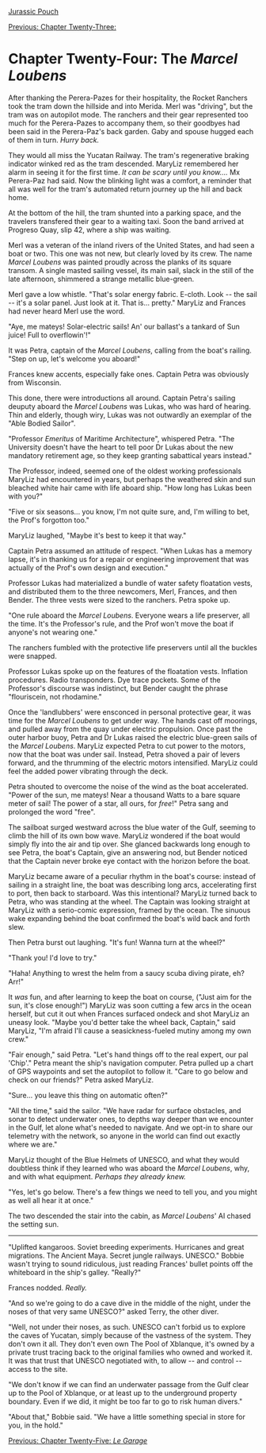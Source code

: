 [Jurassic Pouch](README.md)

[Previous: Chapter Twenty-Three: ](ch23.md) 

# Chapter Twenty-Four: The *Marcel Loubens*

After thanking the Perera-Pazes for their hospitality, the Rocket Ranchers took the tram down the hillside and into Merida. Merl was "driving", but the tram was on autopilot mode. The ranchers and their gear represented too much for the Perera-Pazes to accompany them, so their goodbyes had been said in the Perera-Paz's back garden. Gaby and spouse hugged each of them in turn. *Hurry back.*

They would all miss the Yucatan Railway. The tram's regenerative braking indicator winked red as the tram descended. MaryLiz remembered her alarm in seeing it for the first time. *It can be scary until you know....* Mx Perera-Paz had said. Now the blinking light was a comfort, a reminder that all was well for the tram's automated return journey up the hill and back home.

At the bottom of the hill, the tram shunted into a parking space, and the travelers transfered their gear to a waiting taxi. Soon the band arrived at Progreso Quay, slip 42, where a ship was waiting. 

Merl was a veteran of the inland rivers of the United States, and had seen a boat or two. This one was not new, but clearly loved by its crew. The name *Marcel Loubens* was painted proudly across the planks of its square transom. A single masted sailing vessel, its main sail, slack in the still of the late afternoon, shimmered a strange metallic blue-green. 

Merl gave a low whistle. "That's solar energy fabric. E-cloth. Look -- the sail -- it's a solar panel. Just look at it. That is... pretty." MaryLiz and Frances had never heard Merl use the word.

"Aye, me mateys! Solar-electric sails! An' our ballast's a tankard of Sun juice! Full to overflowin'!" 

It was Petra, captain of the *Marcel Loubens*, calling from the boat's railing. "Step on up, let's welcome you aboard!" 

Frances knew accents, especially fake ones. Captain Petra was obviously from Wisconsin.

This done, there were introductions all around. Captain Petra's sailing deuputy aboard the *Marcel Loubens* was Lukas, who was hard of hearing. Thin and elderly, though wiry, Lukas was not outwardly an exemplar of the "Able Bodied Sailor".

"Professor *Emeritus* of Maritime Architecture", whispered Petra. "The University doesn't have the heart to tell poor Dr Lukas about the new mandatory retirement age, so they keep granting sabattical years instead."

The Professor, indeed, seemed one of the oldest working professionals MaryLiz had encountered in years, but perhaps the weathered skin and sun bleached white hair came with life aboard ship. "How long has Lukas been with you?"

"Five or six seasons... you know, I'm not quite sure, and, I'm willing to bet, the Prof's forgotton too."

MaryLiz laughed, "Maybe it's best to keep it that way."

Captain Petra assumed an attitude of respect. "When Lukas has a memory lapse, it's in thanking us for a repair or engineering improvement that was actually of the Prof's own design and execution."

Professor Lukas had materialized a bundle of water safety floatation vests, and distributed them to the three newcomers, Merl, Frances, and then Bender. The three vests were sized to the ranchers. Petra spoke up.

"One rule aboard the *Marcel Loubens*. Everyone wears a life preserver, all the time. It's the Professor's rule, and the Prof won't move the boat if anyone's not wearing one."

The ranchers fumbled with the protective life preservers until all the buckles were snapped. 

Professor Lukas spoke up on the features of the floatation vests. Inflation procedures. Radio transponders. Dye trace pockets. Some of the Professor's discourse was indistinct, but Bender caught the phrase "flouriscein, not rhodamine."

Once the 'landlubbers' were ensconced in personal protective gear, it was time for the *Marcel Loubens* to get under way. The hands cast off moorings, and pulled away from the quay under electric propulsion. Once past the outer harbor buoy, Petra and Dr Lukas raised the electric blue-green sails of the *Marcel Loubens*. MaryLiz expected Petra to cut power to the motors, now that the boat was under sail. Instead, Petra shoved a pair of levers forward, and the thrumming of the electric motors intensified. MaryLiz could feel the added power vibrating through the deck.

Petra shouted to overcome the noise of the wind as the boat accelerated. "Power of the sun, me mateys! Near a thousand Watts to a bare square meter of sail! The power of a star, all ours, for *free*!" Petra sang and prolonged the word "free". 

The sailboat surged westward across the blue water of the Gulf, seeming to climb the hill of its own bow wave. MaryLiz wondered if the boat would simply fly into the air and tip over. She glanced backwards long enough to see Petra, the boat's Captain, give an answering nod, but Bender noticed that the Captain never broke eye contact with the horizon before the boat.

MaryLiz became aware of a peculiar rhythm in the boat's course: instead of sailing in a straight line, the boat was describing long arcs, accelerating first to port, then back to starboard. Was this intentional? MaryLiz turned back to Petra, who was standing at the wheel. The Captain was looking straight at MaryLiz with a serio-comic expression, framed by the ocean. The sinuous wake expanding behind the boat confirmed the boat's wild back and forth slew.

Then Petra burst out laughing. "It's fun! Wanna turn at the wheel?"

"Thank you! I'd love to try."

"Haha! Anything to wrest the helm from a saucy scuba diving pirate, eh? Arr!"

It *was* fun, and after learning to keep the boat on course, ("Just aim for the sun, it's close enough!") MaryLiz was soon cutting a few arcs in the ocean herself, but cut it out when Frances surfaced ondeck and shot MaryLiz an uneasy look. "Maybe you'd better take the wheel back, Captain," said MaryLiz, "I'm afraid I'll cause a seasickness-fueled mutiny among my own crew."

"Fair enough," said Petra. "Let's hand things off to the real expert, our pal 'Chip'." Petra meant the ship's navigation computer. Petra pulled up a chart of GPS waypoints and set the autopilot to follow it. "Care to go below and check on our friends?" Petra asked MaryLiz.

"Sure... you leave this thing on automatic often?"

"All the time," said the sailor. "We have radar for surface obstacles, and sonar to detect underwater ones, to depths way deeper than we encounter in the Gulf, let alone what's needed to navigate. And we opt-in to share our telemetry with the network, so anyone in the world can find out exactly where we are."

MaryLiz thought of the Blue Helmets of UNESCO, and what they would doubtless think if they learned who was aboard the *Marcel Loubens*, why, and with what equipment. *Perhaps they already knew.*

"Yes, let's go below. There's a few things we need to tell you, and you might as well all hear it at once."

The two descended the stair into the cabin, as *Marcel Loubens*' AI chased the setting sun.

* * * 

"Uplifted kangaroos. Soviet breeding experiments. Hurricanes and great migrations. The Ancient Maya. Secret jungle railways. UNESCO." Bobbie wasn't trying to sound ridiculous, just reading Frances' bullet points off the whiteboard in the ship's galley. "Really?"

Frances nodded. *Really.*

"And so we're going to do a cave dive in the middle of the night, under the noses of that very same UNESCO?" asked Terry, the other diver.

"Well, not under their noses, as such. UNESCO can't forbid us to explore the caves of Yucatan, simply because of the vastness of the system. They don't own it all. They don't even own The Pool of Xblanque, it's owned by a private trust tracing back to the original families who owned and worked it. It was that trust that UNESCO negotiated with, to allow -- and control -- access to the site. 

"We don't know if we can find an underwater passage from the Gulf clear up to the Pool of Xblanque, or at least up to the underground property boundary. Even if we did, it might be too far to go to risk human divers."

"About that," Bobbie said. "We have a little something special in store for you, in the hold."

[Previous: Chapter Twenty-Five: *Le Garage*](ch25.md) 
